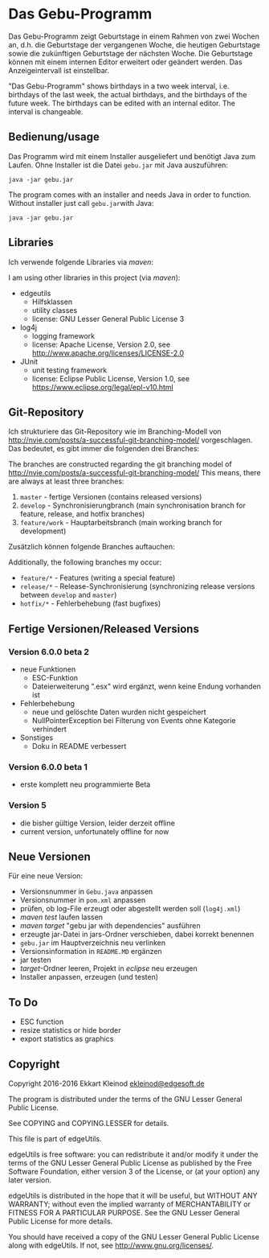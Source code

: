 # Das Gebu-Programm

Das Gebu-Programm zeigt Geburtstage in einem Rahmen von zwei Wochen an, d.h. die Geburtstage der vergangenen Woche, die heutigen Geburtstage sowie die zukünftigen Geburtstage der nächsten Woche.
Die Geburtstage können mit einem internen Editor erweitert oder geändert werden.
Das Anzeigeintervall ist einstellbar.

"Das Gebu-Programm" shows birthdays in a two week interval, i.e. birthdays of the last week, the actual birthdays, and the birthdays of the future week.
The birthdays can be edited with an internal editor.
The interval is changeable.


## Bedienung/usage

Das Programm wird mit einem Installer ausgeliefert und benötigt Java zum Laufen.
Ohne Installer ist die Datei `gebu.jar` mit Java auszuführen:

	java -jar gebu.jar

The program comes with an installer and needs Java in order to function.
Without installer just call `gebu.jar`with Java:

	java -jar gebu.jar

## Libraries

Ich verwende folgende Libraries via *maven*:

I am using other libraries in this project (via *maven*):

- edgeutils
	- Hilfsklassen
	- utility classes
	- license: GNU Lesser General Public License 3
- log4j
	- logging framework
	- license: Apache License, Version 2.0, see http://www.apache.org/licenses/LICENSE-2.0
- JUnit
	- unit testing framework
	- license: Eclipse Public License, Version 1.0, see https://www.eclipse.org/legal/epl-v10.html

## Git-Repository

Ich strukturiere das Git-Repository wie im Branching-Modell von http://nvie.com/posts/a-successful-git-branching-model/ vorgeschlagen.
Das bedeutet, es gibt immer die folgenden drei Branches:

The branches are constructed regarding the git branching model of http://nvie.com/posts/a-successful-git-branching-model/
This means, there are always at least three branches:

1. `master` - fertige Versionen (contains released versions)
2. `develop` - Synchronisierungbranch (main synchronisation branch for feature, release, and hotfix branches)
3. `feature/work` - Hauptarbeitsbranch (main working branch for development)

Zusätzlich können folgende Branches auftauchen:

Additionally, the following branches my occur:

- `feature/*` - Features (writing a special feature)
- `release/*` - Release-Synchronisierung (synchronizing release versions between `develop` and `master`)
- `hotfix/*` - Fehlerbehebung (fast bugfixes)

## Fertige Versionen/Released Versions

### Version 6.0.0 beta 2

- neue Funktionen
	- ESC-Funktion
	- Dateierweiterung ".esx" wird ergänzt, wenn keine Endung vorhanden ist
- Fehlerbehebung
	- neue und gelöschte Daten wurden nicht gespeichert
	- NullPointerException bei Filterung von Events ohne Kategorie verhindert
- Sonstiges
	- Doku in README verbessert

### Version 6.0.0 beta 1

- erste komplett neu programmierte Beta

### Version 5

- die bisher gültige Version, leider derzeit offline
- current version, unfortunately offline for now

## Neue Versionen

Für eine neue Version:

- Versionsnummer in `Gebu.java` anpassen
- Versionsnummer in `pom.xml` anpassen
- prüfen, ob log-File erzeugt oder abgestellt werden soll (`log4j.xml`)
- *maven test* laufen lassen
- *maven target* "gebu jar with dependencies" ausführen
- erzeugte jar-Datei in jars-Ordner verschieben, dabei korrekt benennen
- `gebu.jar` im Hauptverzeichnis neu verlinken
- Versionsinformation in `README.MD` ergänzen
- jar testen
- *target*-Ordner leeren, Projekt in *eclipse* neu erzeugen
- Installer anpassen, erzeugen (und testen)

## To Do

- ESC function
- resize statistics or hide border
- export statistics as graphics

## Copyright

Copyright 2016-2016 Ekkart Kleinod <ekleinod@edgesoft.de>

The program is distributed under the terms of the GNU Lesser General Public License.

See COPYING and COPYING.LESSER for details.

This file is part of edgeUtils.

edgeUtils is free software: you can redistribute it and/or modify
it under the terms of the GNU Lesser General Public License as published by
the Free Software Foundation, either version 3 of the License, or
(at your option) any later version.

edgeUtils is distributed in the hope that it will be useful,
but WITHOUT ANY WARRANTY; without even the implied warranty of
MERCHANTABILITY or FITNESS FOR A PARTICULAR PURPOSE.  See the
GNU Lesser General Public License for more details.

You should have received a copy of the GNU Lesser General Public License
along with edgeUtils.  If not, see <http://www.gnu.org/licenses/>.

